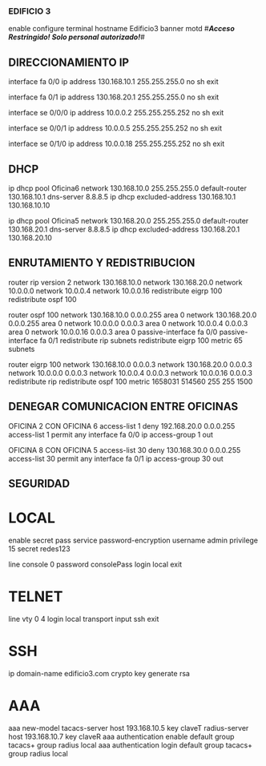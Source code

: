 ### EDIFICIO 3

enable
configure terminal
hostname Edificio3
banner motd #***Acceso Restringido! Solo personal autorizado!***#

## DIRECCIONAMIENTO IP
interface fa 0/0
ip address 130.168.10.1 255.255.255.0
no sh
exit

interface fa 0/1 
ip address 130.168.20.1 255.255.255.0
no sh
exit

interface se 0/0/0
ip address 10.0.0.2 255.255.255.252
no sh
exit

interface se 0/0/1
ip address 10.0.0.5 255.255.255.252
no sh
exit

interface se 0/1/0
ip address 10.0.0.18 255.255.255.252
no sh
exit

## DHCP
ip dhcp pool Oficina6
network 130.168.10.0 255.255.255.0
default-router 130.168.10.1
dns-server 8.8.8.5
ip dhcp excluded-address 130.168.10.1 130.168.10.10

ip dhcp pool Oficina5
network 130.168.20.0 255.255.255.0
default-router 130.168.20.1
dns-server 8.8.8.5
ip dhcp excluded-address 130.168.20.1 130.168.20.10

## ENRUTAMIENTO Y REDISTRIBUCION
router rip
version 2
network 130.168.10.0
network 130.168.20.0
network 10.0.0.0
network 10.0.0.4
network 10.0.0.16
redistribute eigrp 100
redistribute ospf 100

router ospf 100
network 130.168.10.0 0.0.0.255 area 0
network 130.168.20.0 0.0.0.255 area 0
network 10.0.0.0 0.0.0.3 area 0
network 10.0.0.4 0.0.0.3 area 0
network 10.0.0.16 0.0.0.3 area 0
passive-interface fa 0/0
passive-interface fa 0/1
redistribute rip subnets
redistribute eigrp 100 metric 65 subnets

router eigrp 100
network 130.168.10.0 0.0.0.3
network 130.168.20.0 0.0.0.3 
network 10.0.0.0 0.0.0.3 
network 10.0.0.4 0.0.0.3 
network 10.0.0.16 0.0.0.3
redistribute rip
redistribute ospf 100 metric 1658031 514560 255 255 1500

## DENEGAR COMUNICACION ENTRE OFICINAS
OFICINA 2 CON OFICINA 6
access-list 1 deny 192.168.20.0 0.0.0.255
access-list 1 permit any
interface fa 0/0
ip access-group 1 out

OFICINA 8 CON OFICINA 5
access-list 30 deny 130.168.30.0 0.0.0.255
access-list 30 permit any
interface fa 0/1
ip access-group 30 out

## SEGURIDAD
# LOCAL
enable secret pass
service password-encryption
username admin privilege 15 secret redes123

line console 0
password consolePass
login local
exit

# TELNET
line vty 0 4
login local
transport input ssh
exit

# SSH
ip domain-name edificio3.com
crypto key generate rsa

# AAA
aaa new-model
tacacs-server host 193.168.10.5 key claveT
radius-server host 193.168.10.7 key claveR
aaa authentication enable default group tacacs+ group radius local
aaa authentication login default group tacacs+ group radius local